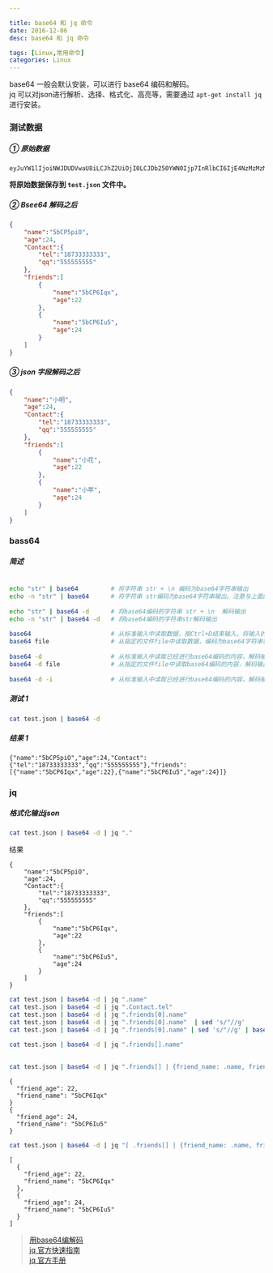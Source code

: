 ```yaml
---

title: base64 和 jq 命令
date: 2016-12-06
desc: base64 和 jq 命令

tags: [Linux,常用命令]
categories: Linux
---
```


base64 一般会默认安装，可以进行 base64 编码和解码。  
jq 可以对json进行解析、选择、格式化、高亮等，需要通过 `apt-get install jq` 进行安装。


<!--more-->

### 测试数据

##### ① 原始数据

    eyJuYW1lIjoiNWJDUDVwaU8iLCJhZ2UiOjI0LCJDb250YWN0Ijp7InRlbCI6IjE4NzMzMzMzMzMzIiwicXEiOiI1NTU1NTU1NTUifSwiZnJpZW5kcyI6W3sibmFtZSI6IjViQ1A2SXF4IiwiYWdlIjoyMn0seyJuYW1lIjoiNWJDUDZJdTUiLCJhZ2UiOjI0fV19

**将原始数据保存到 `test.json` 文件中。**  


##### ② Bsee64 解码之后

```json
{
    "name":"5bCP5piO",
    "age":24,
    "Contact":{
        "tel":"18733333333",
        "qq":"555555555"
    },
    "friends":[
        {
            "name":"5bCP6Iqx",
            "age":22
        },
        {
            "name":"5bCP6Iu5",
            "age":24
        }
    ]
}
```

##### ③ json 字段解码之后
```json
{
    "name":"小明",
    "age":24,
    "Contact":{
        "tel":"18733333333",
        "qq":"555555555"
    },
    "friends":[
        {
            "name":"小花",
            "age":22
        },
        {
            "name":"小苹",
            "age":24
        }
    ]
}
```

### bass64

##### 简述

```bash
  
echo "str" | base64         # 将字符串 str + \n 编码为base64字符串输出 
echo -n "str" | base64      # 将字符串 str编码为base64字符串输出。注意与上面的差别
    
echo "str" | base64 -d      # 将base64编码的字符串 str + \n  解码输出  
echo -n "str" | base64 -d   # 将base64编码的字符串str解码输出
        
base64                      # 从标准输入中读取数据，按Ctrl+D结束输入。将输入的内容编码为base64字符串输出  
base64 file                 # 从指定的文件file中读取数据，编码为base64字符串输出 
    
base64 -d                   # 从标准输入中读取已经进行base64编码的内容，解码输出  
base64 -d file              # 从指定的文件file中读取base64编码的内容，解码输出  
    
base64 -d -i                # 从标准输入中读取已经进行base64编码的内容，解码输出。加上-i参数，忽略非字母表字符，比如换行符  

```


##### 测试 1
```bash
cat test.json | base64 -d
```
##### 结果 1 

    {"name":"5bCP5piO","age":24,"Contact":{"tel":"18733333333","qq":"555555555"},"friends":[{"name":"5bCP6Iqx","age":22},{"name":"5bCP6Iu5","age":24}]}




### jq

##### 格式化输出json
```bash
cat test.json | base64 -d | jq "."            
```
结果  

    {
        "name":"5bCP5piO",
        "age":24,
        "Contact":{
            "tel":"18733333333",
            "qq":"555555555"
        },
        "friends":[
            {
                "name":"5bCP6Iqx",
                "age":22
            },
            {
                "name":"5bCP6Iu5",
                "age":24
            }
        ]
    }



```bash
cat test.json | base64 -d | jq ".name"                                               # "5bCP5piO"
cat test.json | base64 -d | jq ".Contact.tel"                                        # "18733333333"
cat test.json | base64 -d | jq ".friends[0].name"                                    # "5bCP6Iqx"
cat test.json | base64 -d | jq ".friends[0].name"  | sed 's/"//g'                    # 5bCP6Iqx
cat test.json | base64 -d | jq ".friends[0].name" | sed 's/"//g' | base64 -d         # 小花
    
cat test.json | base64 -d | jq ".friends[].name"                                     # "5bCP6Iqx"
                                                                                     # "5bCP6Iu5"
```

```bash
cat test.json | base64 -d | jq ".friends[] | {friend_name: .name, friend_age: .age}"
```
    {
      "friend_age": 22,
      "friend_name": "5bCP6Iqx"
    }
    {
      "friend_age": 24,
      "friend_name": "5bCP6Iu5"
    }

```bash
cat test.json | base64 -d | jq "[ .friends[] | {friend_name: .name, friend_age: .age} ]"
```
    [
      {
        "friend_age": 22,
        "friend_name": "5bCP6Iqx"
      },
      {
        "friend_age": 24,
        "friend_name": "5bCP6Iu5"
      }
    ]






> [用base64编解码](http://codingstandards.iteye.com/blog/934928)  
> [jq 官方快速指南](https://stedolan.github.io/jq/tutorial/)  
> [jq 官方手册](https://stedolan.github.io/jq/manual/)  
